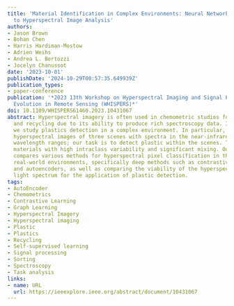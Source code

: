 ```yaml
---
title: 'Material Identification in Complex Environments: Neural Network Approaches
  to Hyperspectral Image Analysis'
authors:
- Jason Brown
- Bohan Chen
- Harris Hardiman-Mostow
- Adrien Weihs
- Andrea L. Bertozzi
- Jocelyn Chanussot
date: '2023-10-01'
publishDate: '2024-10-29T00:57:35.649939Z'
publication_types:
- paper-conference
publication: '*2023 13th Workshop on Hyperspectral Imaging and Signal Processing:
  Evolution in Remote Sensing (WHISPERS)*'
doi: 10.1109/WHISPERS61460.2023.10431067
abstract: Hyperspectral imagery is often used in chemometric studies for quality sorting
  and recycling due to its ability to produce rich spectroscopy data. In this paper,
  we study plastics detection in a complex environment. In particular, we analyze
  hyperspectral images of three scenes with spectra in the near-infrared and visible
  wavelength ranges; our task is to detect plastic within the scenes. The images contain
  materials with high intraclass variability and significant mixing. Our novel contribution
  compares various methods for hyperspectral pixel classification in these complicated,
  real-world environments, specifically deep methods such as contrastive learning
  and autoencoders, as well as comparing the viability of the hyperspectral cameras’
  light spectrum for the application of plastic detection.
tags:
- AutoEncoder
- Chemometrics
- Contrastive Learning
- Graph Learning
- Hyperspectral Imagery
- Hyperspectral imaging
- Plastic
- Plastics
- Recycling
- Self-supervised learning
- Signal processing
- Sorting
- Spectroscopy
- Task analysis
links:
- name: URL
  url: https://ieeexplore.ieee.org/abstract/document/10431067
---
```

